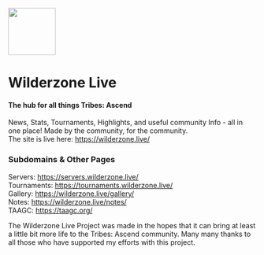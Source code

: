 <p align="Left"><img width="96" src="https://wilderzone.live/assets/images/ta.webp" draggable="false"></p>

Wilderzone Live
========
#### The hub for all things Tribes: Ascend ####
  
News, Stats, Tournaments, Highlights, and useful community Info - all in one place! Made by the community, for the community.  
The site is live here: <a href="https://wilderzone.live/" target="_blank" rel="noreferrer">https://wilderzone.live/</a>
  

### Subdomains & Other Pages ###

Servers: <a href="https://servers.wilderzone.live/" target="_blank" rel="noreferrer">https://servers.wilderzone.live/</a>  
Tournaments: <a href="https://tournaments.wilderzone.live/" target="_blank" rel="noreferrer">https://tournaments.wilderzone.live/</a>  
Gallery: <a href="https://wilderzone.live/gallery/" target="_blank" rel="noreferrer">https://wilderzone.live/gallery/</a>  
Notes: <a href="https://wilderzone.live/notes/" target="_blank" rel="noreferrer">https://wilderzone.live/notes/</a>  
TAAGC: <a href="https://taagc.org/" target="_blank" rel="noreferrer">https://taagc.org/</a>  
  
  
The Wilderzone Live Project was made in the hopes that it can bring at least a little bit more life to the Tribes: Ascend community. Many many thanks to all those who have supported my efforts with this project.
